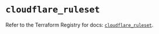 # `cloudflare_ruleset`

Refer to the Terraform Registry for docs: [`cloudflare_ruleset`](https://registry.terraform.io/providers/cloudflare/cloudflare/4.29.0/docs/resources/ruleset).
